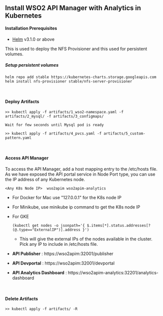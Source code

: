 ## Install WSO2 API Manager with Analytics in Kubernetes

#### Installation Prerequisites

* [Helm](https://helm.sh/docs/intro/install/) v3.1.0 or above

This is used to deploy the NFS Provisioner and this used for persistent volumes.

##### Setup persistent volumes

```
helm repo add stable https://kubernetes-charts.storage.googleapis.com
helm install nfs-provisioner stable/nfs-server-provisioner
```

<br>

#### Deploy Artifacts

```
>> kubectl apply -f artifacts/1_wso2-namespace.yaml -f artifacts/2_mysql/ -f artifacts/3_configmaps/

Wait for few seconds until Mysql pod is ready

>> kubectl apply -f artifacts/4_pvcs.yaml -f artifacts/5_custom-pattern.yaml
```

<br>

#### Access API Manager

To access the API Manager, add a host mapping entry to the /etc/hosts file. As we have exposed the API portal service in Node Port type, you can use the IP address of any Kubernetes node.

```
<Any K8s Node IP>  wso2apim wso2apim-analytics
```

- For Docker for Mac use "127.0.0.1" for the K8s node IP
- For Minikube, use minikube ip command to get the K8s node IP
- For GKE
    ```
    (kubectl get nodes -o jsonpath='{ $.items[*].status.addresses[?(@.type=="ExternalIP")].address }')
    ```
    - This will give the external IPs of the nodes available in the cluster. Pick any IP to include in /etc/hosts file.
  
- **API Publisher** : https://wso2apim:32001/publisher 
- **API Devportal** : https://wso2apim:32001/devportal 
- **API Analytics Dashboard**   : https://wso2apim-analytics:32201/analytics-dashboard 

<br>

#### Delete Artifacts

```
>> kubectl apply -f artifacts/ -R
```
